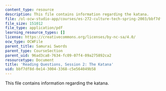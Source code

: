 ```yaml
---
content_type: resource
description: This file contains information regarding the katana.
file: /ol-ocw-studio-app/courses/es-272-culture-tech-spring-2003/bbf7df8d0e1430043368c5e564049b58_MITES_272S03_q02.pdf
file_size: 151012
file_type: application/pdf
learning_resource_types: []
license: https://creativecommons.org/licenses/by-nc-sa/4.0/
ocw_type: OCWFile
parent_title: Samurai Swords
parent_type: CourseSection
parent_uid: 96ad3ca8-7634-fc09-07f4-09a275892ca2
resourcetype: Document
title: 'Reading Questions, Session 2: The Katana'
uid: bbf7df8d-0e14-3004-3368-c5e564049b58
---
```

This file contains information regarding the katana.